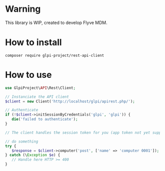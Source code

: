 # Warning

This library is WIP, created to develop Flyve MDM. 

# How to install

```shell
composer require glpi-project/rest-api-client
```

# How to use

```php
use GlpiProject\API\Rest\Client;

// Instanciate the API client
$client = new Client('http://localhost/glpi/apirest.php/');

// Authenticate
if (!$client->initSessionByCredentials('glpi', 'glpi')) {
   die('failed to authenticate');
}

// The client handles the session token for you (app token not yet supported)

// do something
try {
   $response = $client->computer('post', ['name' => 'computer 0001']);
} catch (\Exception $e) {
   // Handle here HTTP >= 400
}
```
